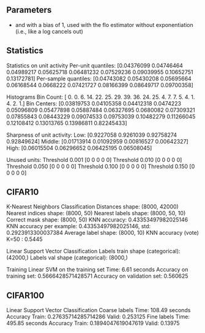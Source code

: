 ## Parameters

- and with a bias of 1, used with the flo estimator without exponentiation (i.e., like a log cancels out)

## Statistics

Statistics on unit activity
        Per-unit quantiles: [0.04376099 0.04746464 0.04989217 0.05625718 0.06481232 0.07529236
 0.09039955 0.10652751 0.13172781]
        Per-sample quantiles: [0.04743082 0.05430208 0.05695664 0.06168544 0.0668222  0.07421727
 0.08166399 0.08649717 0.09700358]

Histograms
        Bin Count:
                [ 0.  0.  6. 14. 22. 25. 29. 39. 36. 24. 25.  4.  7.  7.  5.  4.  1.  4.
  2.  1.]
        Bin Centers:
                [0.03819753 0.04105358 0.04412318 0.0474223  0.05096809 0.05477898
 0.05887484 0.06327695 0.0680082  0.07309321 0.07855843 0.08443229
 0.09074533 0.09753039 0.10482279 0.11266045 0.12108412 0.13013765
 0.13986811 0.82245433]

Sharpness of unit activity:
        Low: [0.9227058  0.9261039  0.92758274 0.92849624]
        Middle: [0.01713914 0.01092959 0.00816527 0.00642327]
        High: [0.06015504 0.06296652 0.06425195 0.06508045]

Unused units:
        Threshold 0.001
          [0 0 0 0 0]
        Threshold 0.010
          [0 0 0 0 0]
        Threshold 0.050
          [0 0 0 0 0]
        Threshold 0.100
          [0 0 0 0 0]
        Threshold 0.150
          [0 0 0 0 0]




## CIFAR10

K-Nearest Neighbors Classification
        Distances shape: (8000, 42000)
        Nearest indices shape: (8000, 50)
        Nearest labels shape: (8000, 50, 10)
        Correct mask shape: (8000, 50)
        KNN accuracy: 0.43353497982025146
        KNN accuracy per example: 0.43353497982025146,  std: 0.2923913300037384
        Average label shape: (8000, 10)
        KNN accuracy (vote)
                K=50 : 0.5445

Linear Support Vector Classification
        Labels train shape (categorical): (42000,)
        Labels val shape (categorical): (8000,)

Training Linear SVM on the training set
          Time: 6.61 seconds
        Accuracy on training set: 0.5666428571428571
        Accuracy on validation set: 0.560625

## CIFAR100

Linear Support Vector Classification
        Coarse labels
          Time: 108.49 seconds
        Accuracy
          Train: 0.27635714285714286
          Valid: 0.253125
        Fine labels
          Time: 495.85 seconds
        Accuracy
          Train: 0.1894047619047619
          Valid: 0.13975

